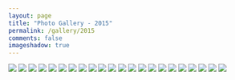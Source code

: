 ```yaml
---
layout: page
title: "Photo Gallery - 2015"
permalink: /gallery/2015
comments: false
imageshadow: true
---
```


<img src="https://lightfocus-1256547063.cos.ap-hongkong.myqcloud.com/gallery/2015/DSC_9117.jpg">

<img src="https://lightfocus-1256547063.cos.ap-hongkong.myqcloud.com/gallery/2015/DSC_9044.jpg">

<img src="https://lightfocus-1256547063.cos.ap-hongkong.myqcloud.com/gallery/2015/DSC_4682.jpg">

<img src="https://lightfocus-1256547063.cos.ap-hongkong.myqcloud.com/gallery/2015/DSC_3731.jpg">

<img src="https://lightfocus-1256547063.cos.ap-hongkong.myqcloud.com/gallery/2015/DSC_3677.jpg">

<img src="https://lightfocus-1256547063.cos.ap-hongkong.myqcloud.com/gallery/2015/DSC_3203.jpg">

<img src="https://lightfocus-1256547063.cos.ap-hongkong.myqcloud.com/gallery/2015/DSC_3185.jpg">

<img src="https://lightfocus-1256547063.cos.ap-hongkong.myqcloud.com/gallery/2015/DSC_3131.jpg">

<img src="https://lightfocus-1256547063.cos.ap-hongkong.myqcloud.com/gallery/2015/DSC_3071.jpg">

<img src="https://lightfocus-1256547063.cos.ap-hongkong.myqcloud.com/gallery/2015/DSC_3045.jpg">

<img src="https://lightfocus-1256547063.cos.ap-hongkong.myqcloud.com/gallery/2015/DSC_2956.jpg">

<img src="https://lightfocus-1256547063.cos.ap-hongkong.myqcloud.com/gallery/2015/DSC_2922.jpg">

<img src="https://lightfocus-1256547063.cos.ap-hongkong.myqcloud.com/gallery/2015/DSC_2915.jpg">

<img src="https://lightfocus-1256547063.cos.ap-hongkong.myqcloud.com/gallery/2015/DSC_1723.jpg">

<img src="https://lightfocus-1256547063.cos.ap-hongkong.myqcloud.com/gallery/2015/DSC_0707.jpg">

<img src="https://lightfocus-1256547063.cos.ap-hongkong.myqcloud.com/gallery/2015/DSC_0216.jpg">

<img src="https://lightfocus-1256547063.cos.ap-hongkong.myqcloud.com/gallery/2015/DSC_0057.jpg">

<img src="https://lightfocus-1256547063.cos.ap-hongkong.myqcloud.com/gallery/2015/DSC_0410.jpg">

<img src="https://lightfocus-1256547063.cos.ap-hongkong.myqcloud.com/gallery/2015/DSC_0369.jpg">

<img src="https://lightfocus-1256547063.cos.ap-hongkong.myqcloud.com/gallery/2015/DSC_0225.jpg">

<img src="https://lightfocus-1256547063.cos.ap-hongkong.myqcloud.com/gallery/2015/DSC_0074.jpg">

<img src="https://lightfocus-1256547063.cos.ap-hongkong.myqcloud.com/gallery/2015/DSC_0234.jpg">